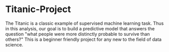 # Titanic-Project
The Titanic is a classic example of supervised machine learning task. Thus in this analysis, our goal is to build a predictive model that answers the question "what people were more distinctly probable to survive than others?" This is a beginner friendly project for any new to the field of data science.

